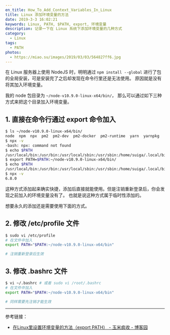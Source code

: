 ```yaml
---
en_title: How_To_Add_Context_Variables_In_Linux
title: Linux 添加环境变量的方法
date: 2019-3-3 16:02:21
keywords: Linux, PATH, $PATH, export, 环境变量
description: 记录一下在 Linux 系统下添加环境变量的几种方式
category:
  - Linux
tags:
  - PATH
photos:
  - https://miao.su/images/2019/03/03/564827ff6.jpg
---
```


在 Linux 服务器上使用 NodeJS 时，明明通过 `npm install --global` 进行了包的全局安装，可是安装完了之后却发现在命令行里还是无法使用。
原因就是没有将其加入环境变量。

我的 node 包目录为 `~/node-v10.9.0-linux-x64/bin/`，
那么可以通过如下三种方式来把这个目录加入环境变量。

## 1. 直接在命令行通过 export 命令加入

``` bash
$ ls ~/node-v10.9.0-linux-x64/bin/
node  npm  npx  pm2  pm2-dev  pm2-docker  pm2-runtime  yarn  yarnpkg
$ npx -v
-bash: npx: command not found
$ echo $PATH
/usr/local/bin:/usr/bin:/usr/local/sbin:/usr/sbin:/home/suiga/.local/bin:/home/suiga/bin
$ export PATH=$PATH:~/node-v10.9.0-linux-x64/bin/
$ echo $PATH
/usr/local/bin:/usr/bin:/usr/local/sbin:/usr/sbin:/home/suiga/.local/bin:/home/suiga/bin:/home/suiga/node-v10.9.0-linux-x64/bin/
$ npx -v
6.8.0
```

这种方式添加起来确实快捷，添加后直接就能使用。但是注销重新登录后，你会发现之前加入的环境变量没有了。
也就是说这种方式属于临时性添加的。

想要永久的添加还是需要使用下面的方式。

## 2. 修改 /etc/profile 文件

``` bash
$ sudo vi /etc/profile
# 在文件中加入
export PATH="$PATH:~/node-v10.9.0-linux-x64/bin"

# 注销重新登录后生效
```

## 3. 修改 .bashrc 文件

``` bash
$ vi ~/.bashrc # 或者 sudo vi /root/.bashrc
# 在文件中加入
export PATH="$PATH:~/node-v10.9.0-linux-x64/bin"

# 同样需要先注销才能生效
```

----

参考链接：

- [在Linux里设置环境变量的方法（export PATH） - 玉米疯收 - 博客园](https://www.cnblogs.com/amboyna/archive/2008/03/08/1096024.html)
